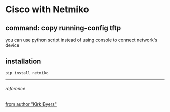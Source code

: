 # Cisco with Netmiko

## command: copy running-config tftp
you can use python script instead of using console to connect network's device

## installation
`pip install netmiko`

------
###### reference
[from author "Kirk Byers"](https://pynet.twb-tech.com/blog/automation/netmiko-what-is-done.html)
